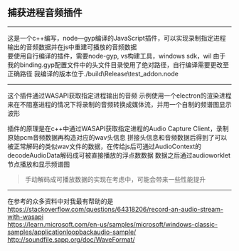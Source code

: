 ## 捕获进程音频插件

---

这是一个c++编写，node—gyp编译的JavaScript插件，可以实现录制指定进程输出的音频数据并在js中重建可播放的音频数据
<br>
要使用自行编译的插件，需要node-gyp, vs构建工具，windows sdk，wil
由于我的binding.gyp配置文件中的头文件目录使用了绝对路径，自行编译需要更改至正确路径
我编译的版本位于./build\Release\test_addon.node

---

这个插件通过WASAPI获取指定进程输出的音频
示例使用一个electron的渲染进程来在不阻塞进程的情况下将录制的音频转换成媒体流，并用一个自制的频谱图显示波形

插件的原理是在c++中通过WASAPI获取指定进程的Audio Capture Client，录制原始pcm音频数据再构造对应的wav头信息
拼接头信息和音频数据后得到了可以被正常解码的类似wav文件的数据，在传给js后可通过AudioContext的decodeAudioData解码成可被直接播放的浮点数数据
数据之后通过audioworklet节点播放和显示频谱图

> 手动解码成可播放数据的实现在考虑中，可能会带来一些性能提升

---

在参考的众多资料中对我最有帮助的是<br>
<https://stackoverflow.com/questions/64318206/record-an-audio-stream-with-wasapi>
<br>
<https://learn.microsoft.com/en-us/samples/microsoft/windows-classic-samples/applicationloopbackaudio-sample/>
<br>
<http://soundfile.sapp.org/doc/WaveFormat/>

